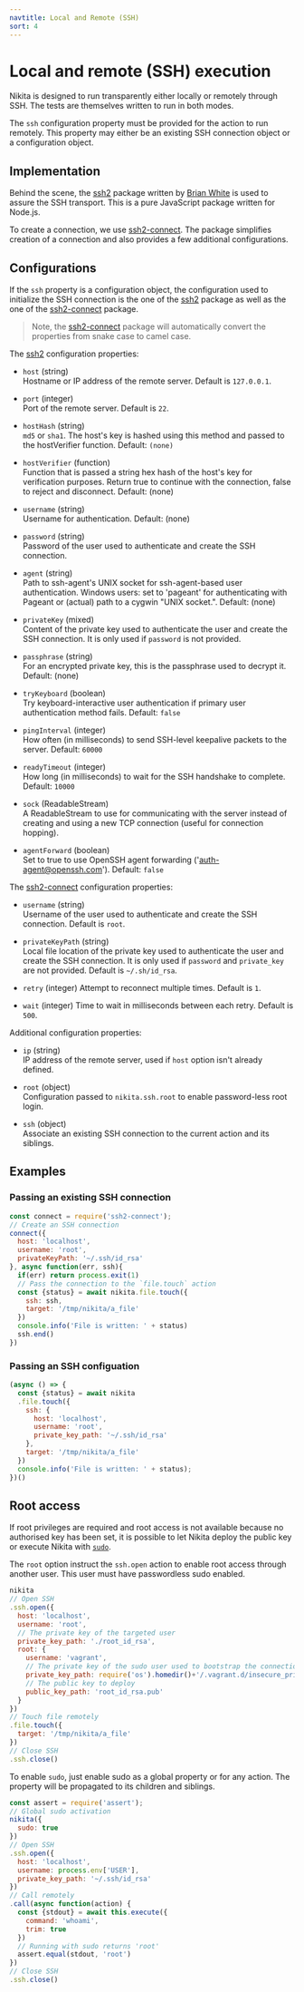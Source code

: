 ```yaml
---
navtitle: Local and Remote (SSH)
sort: 4
---
```


# Local and remote (SSH) execution

Nikita is designed to run transparently either locally or remotely through SSH. The tests are themselves written to run in both modes.

The `ssh` configuration property must be provided for the action to run remotely. This property may either be an existing SSH connection object or a configuration object.

## Implementation

Behind the scene, the [ssh2] package written by [Brian White](https://github.com/mscdex) is used to assure the SSH transport. This is a pure JavaScript package written for Node.js.

To create a connection, we use [ssh2-connect]. The package simplifies creation of a connection and also provides a few additional configurations.

## Configurations

If the `ssh` property is a configuration object, the configuration used to initialize the SSH connection is the one of the [ssh2] package as well as the one of the [ssh2-connect] package.

> Note, the [ssh2-connect] package will automatically convert the properties from snake case to camel case.

The [ssh2] configuration properties:
  
* `host` (string)   
  Hostname or IP address of the remote server. Default is `127.0.0.1`.

* `port` (integer)   
  Port of the remote server. Default is `22`.

* `hostHash` (string)   
  `md5` or `sha1`. The host's key is hashed using this method and passed to the hostVerifier function. Default: `(none)`

* `hostVerifier` (function)   
  Function that is passed a string hex hash of the host's key for verification purposes. Return true to continue with the connection, false to reject and disconnect. Default: (none)

* `username` (string)   
  Username for authentication. Default: (none)

* `password` (string)   
  Password of the user used to authenticate and create the SSH connection.

* `agent` (string)   
  Path to ssh-agent's UNIX socket for ssh-agent-based user authentication. Windows users: set to 'pageant' for authenticating with Pageant or (actual) path to a cygwin "UNIX socket.". Default: (none)

* `privateKey` (mixed)   
  Content of the private key used to authenticate the user and create the SSH connection. It is only used if `password` is not provided.

* `passphrase` (string)   
  For an encrypted private key, this is the passphrase used to decrypt it. Default: (none)

* `tryKeyboard` (boolean)   
  Try keyboard-interactive user authentication if primary user authentication method fails. Default: `false`

* `pingInterval` (integer)   
  How often (in milliseconds) to send SSH-level keepalive packets to the server. Default: `60000`

* `readyTimeout` (integer)   
  How long (in milliseconds) to wait for the SSH handshake to complete. Default: `10000`

* `sock` (ReadableStream)   
  A ReadableStream to use for communicating with the server instead of creating and using a new TCP connection (useful for connection hopping).

* `agentForward` (boolean)   
  Set to true to use OpenSSH agent forwarding ('auth-agent@openssh.com'). Default: `false`

The [ssh2-connect] configuration properties:

- `username` (string)   
  Username of the user used to authenticate and create the SSH connection. Default is `root`.

- `privateKeyPath` (string)   
  Local file location of the private key used to authenticate the user and create the SSH connection. It is only used if `password` and `private_key` are not provided. Default is `~/.sh/id_rsa`.   

- `retry` (integer)
  Attempt to reconnect multiple times. Default is `1`.   

- `wait` (integer)
  Time to wait in milliseconds between each retry. Default is `500`.  

Additional configuration properties:

- `ip` (string)   
  IP address of the remote server, used if `host` option isn't already defined.
  
- `root` (object)   
  Configuration passed to `nikita.ssh.root` to enable password-less root login.

- `ssh` (object)   
  Associate an existing SSH connection to the current action and its siblings.

## Examples

### Passing an existing SSH connection

```js
const connect = require('ssh2-connect');
// Create an SSH connection
connect({
  host: 'localhost',
  username: 'root',
  privateKeyPath: '~/.ssh/id_rsa'
}, async function(err, ssh){
  if(err) return process.exit(1)
  // Pass the connection to the `file.touch` action
  const {status} = await nikita.file.touch({
    ssh: ssh,
    target: '/tmp/nikita/a_file'
  })
  console.info('File is written: ' + status)
  ssh.end()
})
```

### Passing an SSH configuation

```js
(async () => {
  const {status} = await nikita
  .file.touch({
    ssh: {
      host: 'localhost',
      username: 'root',
      private_key_path: '~/.ssh/id_rsa'
    },
    target: '/tmp/nikita/a_file'
  })
  console.info('File is written: ' + status);
})()
```

## Root access

If root privileges are required and root access is not available because no authorised key has been set, it is possible to let Nikita deploy the public key or execute Nikita with [`sudo`](/current/metadata/sudo/).

The `root` option instruct the `ssh.open` action to enable root access through another user. This user must have passwordless sudo enabled.

```js
nikita
// Open SSH
.ssh.open({
  host: 'localhost',
  username: 'root',
  // The private key of the targeted user
  private_key_path: './root_id_rsa',
  root: {
    username: 'vagrant',
    // The private key of the sudo user used to bootstrap the connection
    private_key_path: require('os').homedir()+'/.vagrant.d/insecure_private_key',
    // The public key to deploy
    public_key_path: 'root_id_rsa.pub'
  }
})
// Touch file remotely
.file.touch({
  target: '/tmp/nikita/a_file'
})
// Close SSH
.ssh.close()
```

To enable `sudo`, just enable sudo as a global property or for any action. The property will be propagated to its children and siblings.

```js
const assert = require('assert');
// Global sudo activation
nikita({
  sudo: true
})
// Open SSH
.ssh.open({
  host: 'localhost',
  username: process.env['USER'],
  private_key_path: '~/.ssh/id_rsa'
})
// Call remotely
.call(async function(action) {
  const {stdout} = await this.execute({
    command: 'whoami',
    trim: true
  })
  // Running with sudo returns 'root'
  assert.equal(stdout, 'root')
})
// Close SSH
.ssh.close()
```

[ssh2-connect]: https://github.com/wdavidw/ssh2-connect
[ssh2]: https://github.com/mscdex/ssh2
